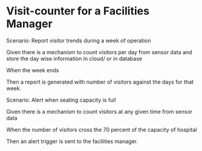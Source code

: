 # Visit-counter for a Facilities Manager

Scenario: Report visitor trends during a week of operation

  Given there is a mechanism to count visitors per day from sensor data and
  store the day wise information in cloud/ or in database

  When the week ends

  Then a report is generated with number of visitors against the days
  for that week.

Scenario: Alert when seating capacity is full

  Given there is a mechanism to count visitors at any given time
  from sensor data

  When the number of visitors cross the 70 percent of the
  capacity of hospital

  Then an alert trigger is sent to the facilities manager.
